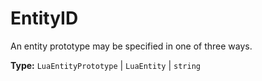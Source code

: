 # EntityID

An entity prototype may be specified in one of three ways.

**Type:** `LuaEntityPrototype` | `LuaEntity` | `string`

